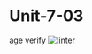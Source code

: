 # Unit-7-03
age verify
[![linter](https://github.com/Colin-Kieu/Unit-7-03/workflows/linter/badge.svg)](https://github.com/marketplace/actions/super-linter)

